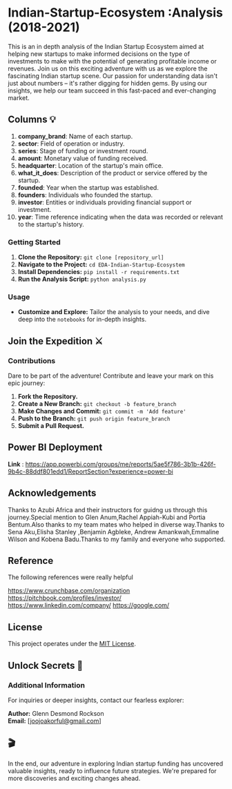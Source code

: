 # Indian-Startup-Ecosystem :Analysis (2018-2021)
This is an in depth analysis of the Indian Startup Ecosystem aimed at helping new startups to make informed decisions on the type of investments to make with the potential of generating profitable income or revenues.
Join us on this exciting adventure with us as we explore the fascinating Indian startup scene. Our passion for understanding data isn't just about numbers – it's rather digging for hidden gems. By using our insights, we help our team succeed in this fast-paced and ever-changing market.

## Columns 💡

1. **company_brand**: Name of each startup.
2. **sector**: Field of operation or industry.
3. **series**: Stage of funding or investment round.
4. **amount**: Monetary value of funding received.
5. **headquarter**: Location of the startup's main office.
6. **what_it_does**: Description of the product or service offered by the startup.
7. **founded**: Year when the startup was established.
8. **founders**: Individuals who founded the startup.
9. **investor**: Entities or individuals providing financial support or investment.
10. **year**: Time reference indicating when the data was recorded or relevant to the startup's history.


### Getting Started

1. **Clone the Repository:** `git clone [repository_url]`
2. **Navigate to the Project:** `cd EDA-Indian-Startup-Ecosystem`
3. **Install Dependencies:** `pip install -r requirements.txt`
4. **Run the Analysis Script:** `python analysis.py`

### Usage

- **Customize and Explore:** Tailor the analysis to your needs, and dive deep into the `notebooks` for in-depth insights.

## Join the Expedition ⚔️

### Contributions

Dare to be part of the adventure! Contribute and leave your mark on this epic journey:

1. **Fork the Repository.**
2. **Create a New Branch:** `git checkout -b feature_branch`
3. **Make Changes and Commit:** `git commit -m 'Add feature'`
4. **Push to the Branch:** `git push origin feature_branch`
5. **Submit a Pull Request.**

## Power BI Deployment
**Link** : https://app.powerbi.com/groups/me/reports/5ae5f786-3b1b-426f-9b4c-88ddf801edd1/ReportSection?experience=power-bi


##  Acknowledgements
Thanks to Azubi Africa and their instructors for guidng us through this journey.Special mention to Glen Anum,Rachel Appiah-Kubi and Portia Bentum.Also thanks to my team mates who helped in diverse way.Thanks to Sena Aku,Elisha Stanley ,Benjamin Agbleke, Andrew Amankwah,Emmaline Wilson and Kobena Badu.Thanks to my family and everyone who supported.

## Reference
The following references were really helpful

https://www.crunchbase.com/organization
https://pitchbook.com/profiles/investor/
https://www.linkedin.com/company/
https://google.com/

## License
This project operates under the [MIT License](LICENSE.md).

## Unlock Secrets 🧐

### Additional Information

For inquiries or deeper insights, contact our fearless explorer:

**Author:** Glenn Desmond Rockson  
**Email:** [joojoakorful@gmail.com]

## 🎬

In the end, our adventure in exploring Indian startup funding has uncovered valuable insights, ready to influence future strategies. We're prepared for more discoveries and exciting changes ahead.
